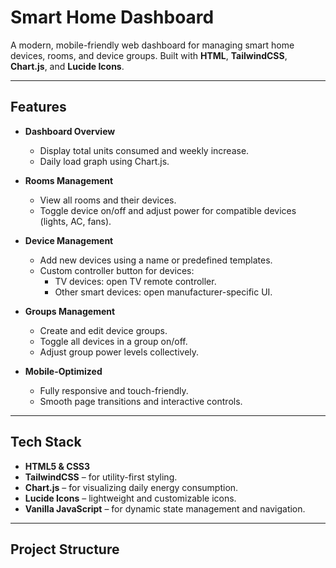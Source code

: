 # Smart Home Dashboard

A modern, mobile-friendly web dashboard for managing smart home devices, rooms, and device groups. Built with **HTML**, **TailwindCSS**, **Chart.js**, and **Lucide Icons**.

---

## Features

- **Dashboard Overview**
  - Display total units consumed and weekly increase.
  - Daily load graph using Chart.js.

- **Rooms Management**
  - View all rooms and their devices.
  - Toggle device on/off and adjust power for compatible devices (lights, AC, fans).

- **Device Management**
  - Add new devices using a name or predefined templates.
  - Custom controller button for devices:
    - TV devices: open TV remote controller.
    - Other smart devices: open manufacturer-specific UI.

- **Groups Management**
  - Create and edit device groups.
  - Toggle all devices in a group on/off.
  - Adjust group power levels collectively.

- **Mobile-Optimized**
  - Fully responsive and touch-friendly.
  - Smooth page transitions and interactive controls.

---

## Tech Stack

- **HTML5 & CSS3**  
- **TailwindCSS** – for utility-first styling.
- **Chart.js** – for visualizing daily energy consumption.
- **Lucide Icons** – lightweight and customizable icons.
- **Vanilla JavaScript** – for dynamic state management and navigation.

---

## Project Structure

